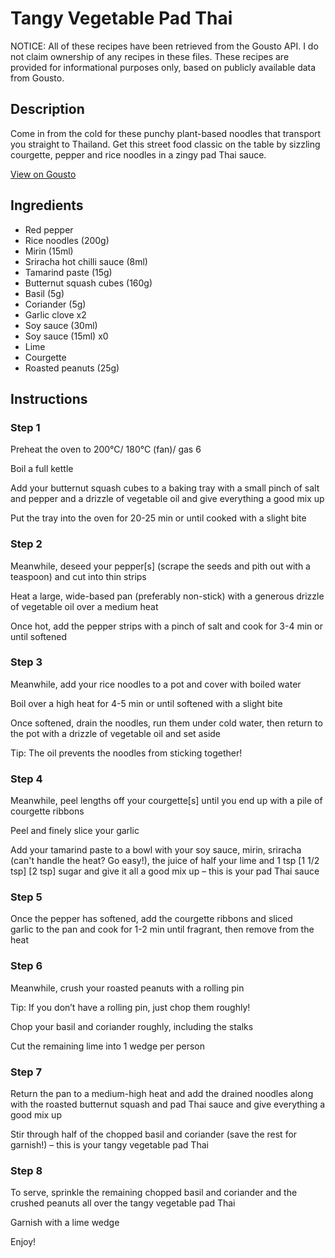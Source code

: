 # Tangy Vegetable Pad Thai

NOTICE: All of these recipes have been retrieved from the Gousto API. I do not claim ownership of any recipes in these files. These recipes are provided for informational purposes only, based on publicly available data from Gousto.

## Description

Come in from the cold for these punchy plant-based noodles that transport you straight to Thailand. Get this street food classic on the table by sizzling courgette, pepper and rice noodles in a zingy pad Thai sauce.

[View on Gousto](https://www.gousto.co.uk/recipes/cookbook/tangy-vegetable-pad-thai)

## Ingredients

- Red pepper
- Rice noodles (200g)
- Mirin (15ml)
- Sriracha hot chilli sauce (8ml)
- Tamarind paste (15g)
- Butternut squash cubes (160g)
- Basil (5g)
- Coriander (5g)
- Garlic clove x2
- Soy sauce (30ml)
- Soy sauce (15ml) x0
- Lime
- Courgette
- Roasted peanuts (25g)

## Instructions


### Step 1

Preheat the oven to 200°C/ 180°C (fan)/ gas 6

Boil a full kettle

Add your butternut squash cubes to a baking tray with a small pinch of salt and pepper and a drizzle of vegetable oil and give everything a good mix up

Put the tray into the oven for 20-25 min or until cooked with a slight bite


### Step 2

Meanwhile, deseed your pepper[s]<span class="text-danger"> </span>(scrape the seeds and pith out with a teaspoon) and cut into thin strips

Heat a large, wide-based pan (preferably non-stick) with a generous drizzle of vegetable oil over a medium heat

Once hot, add the pepper strips with a pinch of salt and cook for 3-4 min or until softened


### Step 3

Meanwhile, add your rice noodles to a pot and cover with boiled water

Boil over a high heat for 4-5 min or until softened with a slight bite

Once softened, drain the noodles, run them under cold water, then return to the pot with a drizzle of vegetable oil and set aside

Tip: The oil prevents the noodles from sticking together!


### Step 4

Meanwhile, peel lengths off your courgette[s] until you end up with a pile of courgette ribbons

Peel and finely slice your garlic

Add your tamarind paste to a bowl with your soy sauce, mirin, sriracha (can't handle the heat? Go easy!), the juice of half your lime and 1 tsp <span class="text-purple">[1 1/2 tsp] </span><span class="text-danger">[2 tsp]</span> sugar and give it all a good mix up – this is your pad Thai sauce


### Step 5

Once the pepper has softened, add the courgette ribbons and sliced garlic to the pan and cook for 1-2 min until fragrant, then remove from the heat


### Step 6

Meanwhile, crush your roasted peanuts with a rolling pin

Tip: If you don’t have a rolling pin, just chop them roughly!

Chop your basil and coriander roughly, including the stalks

Cut the remaining lime into 1 wedge per person


### Step 7

Return the pan to a medium-high heat and add the drained noodles along with the roasted butternut squash and pad Thai sauce and give everything a good mix up

Stir through half of the chopped basil and coriander (save the rest for garnish!) – this is your tangy vegetable pad Thai

### Step 8

To serve, sprinkle the remaining chopped basil and coriander and the crushed peanuts all over the tangy vegetable pad Thai

Garnish with a lime wedge

Enjoy!

